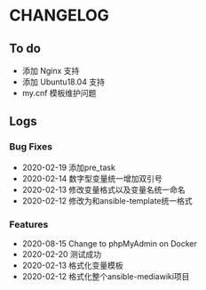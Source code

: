 # CHANGELOG

## To do

* 添加 Nginx 支持
* 添加 Ubuntu18.04 支持
* my.cnf 模板维护问题

## Logs

### Bug Fixes

* 2020-02-19  添加pre_task
* 2020-02-14  数字型变量统一增加双引号
* 2020-02-13  修改变量格式以及变量名统一命名
* 2020-02-12  修改为和ansible-template统一格式

### Features  

* 2020-08-15  Change to phpMyAdmin on Docker
* 2020-02-20  测试成功
* 2020-02-13  格式化变量模板
* 2020-02-12  格式化整个ansible-mediawiki项目
